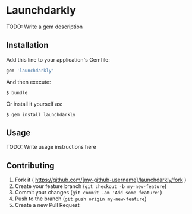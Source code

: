 # Launchdarkly

TODO: Write a gem description

## Installation

Add this line to your application's Gemfile:

```ruby
gem 'launchdarkly'
```

And then execute:

    $ bundle

Or install it yourself as:

    $ gem install launchdarkly

## Usage

TODO: Write usage instructions here

## Contributing

1. Fork it ( https://github.com/[my-github-username]/launchdarkly/fork )
2. Create your feature branch (`git checkout -b my-new-feature`)
3. Commit your changes (`git commit -am 'Add some feature'`)
4. Push to the branch (`git push origin my-new-feature`)
5. Create a new Pull Request
